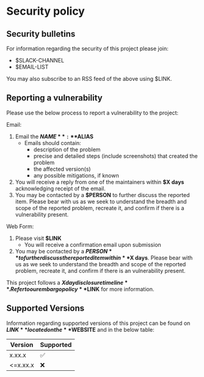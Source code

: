 # Security policy

## Security bulletins

For information regarding the security of this project please join:

* $SLACK-CHANNEL
* $EMAIL-LIST

You may also subscribe to an RSS feed of the above using $LINK.

## Reporting a vulnerability

Please use the below process to report a vulnerability to the project:

Email:

1. Email the **$NAME**: **$ALIAS**
    * Emails should contain:
        * description of the problem
        * precise and detailed steps (include screenshots) that created the
          problem
        * the affected version(s)
        * any possible mitigations, if known
1. You will receive a reply from one of the maintainers within **$X days**
   acknowledging receipt of the email.
1. You may be contacted by a **$PERSON** to further discuss the reported item.
   Please bear with us as we seek to understand the breadth and scope of the
   reported problem, recreate it, and confirm if there is a vulnerability
   present.

Web Form:

1. Please visit **$LINK**
   * You will receive a confirmation email upon submission
1. You may be contacted by a **$PERSON** to further discuss the reported item
   within **$X days**. Please bear with us as we seek to understand the breadth
   and scope of the reported problem, recreate it, and confirm if there is an
   vulnerability present.

This project follows a **$X day disclosure timeline**. Refer to our embargo
policy **$LINK** for more information.

## Supported Versions

Information regarding supported versions of this project can be found on
**$LINK** located on the **$WEBSITE**  and in the below table:

| Version | Supported |
| --- | --- |
| x.xx.x | :white_check_mark: |
| <=x.xx.x | :x: |
